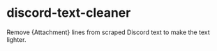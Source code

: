 # discord-text-cleaner
Remove {Attachment} lines from scraped Discord text to make the text lighter.
